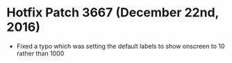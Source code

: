 # Hotfix Patch 3667 (December 22nd, 2016)

- Fixed a typo which was setting the default labels to show onscreen to 10 rather than 1000
